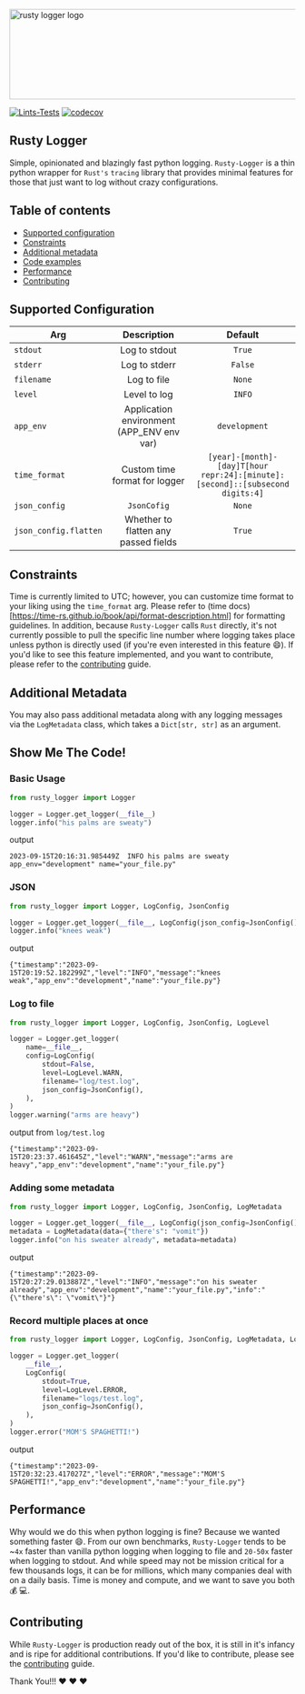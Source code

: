 
<br>
<img src="https://github.com/thorrester/rusty-logger/blob/main/img/rusty-logger-logo.png?raw=true"  width="767" height="159" alt="rusty logger logo"/>
<br>

[![Lints-Tests](https://github.com/thorrester/rusty-logger/actions/workflows/lint-testing.yml/badge.svg)](https://github.com/thorrester/rusty-logger/actions/workflows/lint-testing.yml)
[![codecov](https://codecov.io/gh/thorrester/rusty-logger/graph/badge.svg?token=RVDMQRUEHT)](https://codecov.io/gh/thorrester/rusty-logger)

## Rusty Logger

Simple, opinionated and blazingly fast python logging. `Rusty-Logger` is a thin python wrapper for `Rust's` `tracing` library that provides minimal features for those that just want to log without crazy configurations.


## Table of contents

- [Supported configuration](#supported-configuration)
- [Constraints](#constraints)
- [Additional metadata](#additional-metadata)
- [Code examples](#show-me-the-code)
- [Performance](#performance)
- [Contributing](#contributing)

## Supported Configuration

| Arg  | Description | Default |
| ------------- | :-------------:| :-------------: |
| `stdout`  | Log to stdout  | `True` |
| `stderr`  | Log to stderr  | `False` |
| `filename`  | Log to file  | `None` |
| `level`  | Level to log  | `INFO` |
| `app_env`  | Application environment (APP_ENV env var)  | `development` |
| `time_format` | Custom time format for logger | `[year]-[month]-[day]T[hour repr:24]:[minute]:[second]::[subsecond digits:4]` |
| `json_config`  | `JsonCofig`  | `None` |
| `json_config.flatten`  | Whether to flatten any passed fields  | `True` |

## Constraints

Time is currently limited to UTC; however, you can customize time format to your liking using the `time_format` arg. Please refer to (time docs)[https://time-rs.github.io/book/api/format-description.html] for formatting guidelines. In addition, because `Rusty-Logger` calls `Rust` directly, it's not currently possible to pull the specific line number where logging takes place unless python is directly used (if you're even interested in this feature :smile:). If you'd like to see this feature implemented, and you want to contribute, please refer to the [contributing](https://github.com/thorrester/rusty-logger/blob/main/CONTRIBUTING.md) guide.

## Additional Metadata

You may also pass additional metadata along with any logging messages via the `LogMetadata` class, which takes a `Dict[str, str]` as an argument. 

## Show Me The Code!

### Basic Usage

```python
from rusty_logger import Logger

logger = Logger.get_logger(__file__)
logger.info("his palms are sweaty")
```

output
```shell
2023-09-15T20:16:31.985449Z  INFO his palms are sweaty app_env="development" name="your_file.py"
``` 

### JSON

```python
from rusty_logger import Logger, LogConfig, JsonConfig

logger = Logger.get_logger(__file__, LogConfig(json_config=JsonConfig()))
logger.info("knees weak")
```

output
```shell
{"timestamp":"2023-09-15T20:19:52.182299Z","level":"INFO","message":"knees weak","app_env":"development","name":"your_file.py"}
```

### Log to file

```python
from rusty_logger import Logger, LogConfig, JsonConfig, LogLevel

logger = Logger.get_logger(
    name=__file__,
    config=LogConfig(
        stdout=False,
        level=LogLevel.WARN,
        filename="log/test.log",
        json_config=JsonConfig(),
    ),
)
logger.warning("arms are heavy")
```

output from `log/test.log`
```shell
{"timestamp":"2023-09-15T20:23:37.461645Z","level":"WARN","message":"arms are heavy","app_env":"development","name":"your_file.py"}
```

### Adding some metadata

```python
from rusty_logger import Logger, LogConfig, JsonConfig, LogMetadata

logger = Logger.get_logger(__file__, LogConfig(json_config=JsonConfig()))
metadata = LogMetadata(data={"there's": "vomit"})
logger.info("on his sweater already", metadata=metadata)
```

output
```shell
{"timestamp":"2023-09-15T20:27:29.013887Z","level":"INFO","message":"on his sweater already","app_env":"development","name":"your_file.py","info":"{\"there's\": \"vomit\"}"}
```

### Record multiple places at once

```python
from rusty_logger import Logger, LogConfig, JsonConfig, LogMetadata, LogLevel

logger = Logger.get_logger(
    __file__,
    LogConfig(
        stdout=True,
        level=LogLevel.ERROR,
        filename="logs/test.log",
        json_config=JsonConfig(),
    ),
)
logger.error("MOM'S SPAGHETTI!")
```

output
```shell
{"timestamp":"2023-09-15T20:32:23.417027Z","level":"ERROR","message":"MOM'S SPAGHETTI!","app_env":"development","name":"your_file.py"}
```

## Performance
Why would we do this when python logging is fine? Because we wanted something faster :smile:. From our own benchmarks, `Rusty-Logger` tends to be ~`4x` faster than vanilla python logging when logging to file and `20-50x` faster when logging to stdout. And while speed may not be mission critical for a few thousands logs, it can be for millions, which many companies deal with on a daily basis. Time is money and compute, and we want to save you both :moneybag: :computer:.

## Contributing
While `Rusty-Logger` is production ready out of the box, it is still in it's infancy and is ripe for additional contributions. If you'd like to contribute, please see the [contributing](https://github.com/thorrester/rusty-logger/blob/main/CONTRIBUTING.md) guide.


Thank You!!! :heart: :heart: :heart: